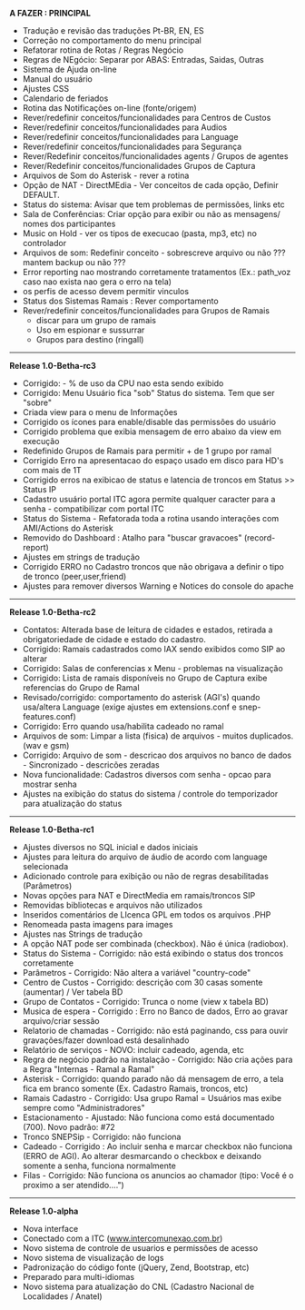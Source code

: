 **A FAZER : PRINCIPAL**

- Tradução e revisão das traduções Pt-BR, EN, ES
- Correção no comportamento do menu principal
- Refatorar rotina de Rotas / Regras Negócio
- Regras de NEgócio: Separar por ABAS: Entradas, Saidas, Outras
- Sistema de Ajuda on-line
- Manual do usuário
- Ajustes CSS
- Calendario de feriados
- Rotina das Notificações on-line (fonte/origem)
- Rever/redefinir conceitos/funcionalidades para Centros de Custos
- Rever/redefinir conceitos/funcionalidades para Audios
- Rever/redefinir conceitos/funcionalidades para Language
- Rever/redefinir conceitos/funcionalidades para Segurança
- Rever/Redefinir conceitos/funcionalidades agents / Grupos de agentes
- Rever/Redefinir conceitos/funcionalidades Grupos de Captura
- Arquivos de Som do Asterisk - rever a rotina
- Opção de NAT - DirectMEdia - Ver conceitos de cada opção, Definir DEFAULT.
- Status do sistema: Avisar que tem problemas de permissões, links etc
- Sala de Conferências: Criar opção para exibir ou não as mensagens/ nomes dos participantes
- Music on Hold - ver os tipos de execucao (pasta, mp3, etc) no controlador
- Arquivos de som: Redefinir conceito  - sobrescreve arquivo ou não ??? mantem backup ou não ???
- Error reporting nao mostrando corretamente tratamentos (Ex.: path_voz caso nao exista nao gera o erro na tela)
- os perfis de acesso devem permitir vinculos
- Status dos Sistemas Ramais : Rever comportamento
- Rever/redefinir conceitos/funcionalidades para Grupos de Ramais
  - discar para um grupo de ramais
  - Uso em espionar e sussurrar
  - Grupos para destino (ringall)

---------------------------------
**Release 1.0-Betha-rc3**

- Corrigido: - % de uso da CPU nao esta sendo exibido
- Corrigido: Menu Usuário fica "sob" Status do sistema. Tem que ser "sobre"
- Criada view para o menu de Informações
- Corrigido os ícones para enable/disable das permissões do usuário
- Corrigido problema que exibia mensagem de erro abaixo da view em execução
- Redefinido Grupos de Ramais para permitir + de 1 grupo por ramal
- Corrigido Erro na apresentacao do espaço usado em disco para HD's com mais de 1T
- Corrigido erros na exibicao de status e latencia de troncos em Status >> Status IP
- Cadastro usuário portal ITC agora permite qualquer caracter para a senha - compatibilizar com portal ITC
- Status do Sistema -  Refatorada toda a rotina usando interações com AMI/Actions do Asterisk
- Removido do Dashboard : Atalho para "buscar gravacoes" (record-report)
- Ajustes em strings de tradução    
- Corrigido ERRO no Cadastro troncos que não obrigava a definir o tipo de tronco (peer,user,friend)
- Ajustes para remover diversos Warning e Notices do console do apache


---------------------------------
**Release 1.0-Betha-rc2**

- Contatos: Alterada base de leitura de cidades e estados, retirada a obrigatoriedade de cidade e estado do cadastro.
- Corrigido: Ramais cadastrados como IAX sendo exibidos como SIP ao alterar
- Corrigido: Salas de conferencias x Menu - problemas na visualização
- Corrigido: Lista de ramais disponíveis no Grupo de Captura exibe referencias do Grupo de Ramal
- Revisado/corrigido: comportamento do asterisk (AGI's) quando usa/altera Language (exige ajustes em extensions.conf e snep-features.conf)
- Corrigido: Erro quando usa/habilita cadeado no ramal
- Arquivos de som: Limpar a lista (fisica) de arquivos - muitos duplicados. (wav e gsm)
- Corrigido: Arquivo de som - descricao dos arquivos no banco de dados - Sincronizado - descricões zeradas
- Nova funcionalidade: Cadastros diversos com senha - opcao para mostrar senha
- Ajustes na exibição do status do sistema / controle do temporizador para atualização do status

---------------------------------
**Release 1.0-Betha-rc1**

- Ajustes diversos no SQL inicial e dados iniciais
- Ajustes para leitura do arquivo de áudio de acordo com language selecionada
- Adicionado controle para exibição ou não de regras desabilitadas (Parâmetros)
- Novas opções para NAT e DirectMedia em ramais/troncos SIP
- Removidas bibliotecas e arquivos não utilizados
- Inseridos comentários de LIcenca GPL em todos os arquivos .PHP
- Renomeada pasta imagens para images
- Ajustes nas Strings de tradução
- A opção NAT pode ser combinada (checkbox). Não é única (radiobox).
- Status do Sistema - Corrigido: não está exibindo o status dos troncos corretamente
- Parâmetros - Corrigido: Não altera a variável "country-code"
- Centro de Custos - Corrigido: descrição com 30 casas somente (aumentar) / Ver tabela BD
- Grupo de Contatos - Corrigido:   Trunca o nome (view x tabela BD)
- Musica de espera - Corrigido : Erro no Banco de dados, Erro ao gravar arquivo/criar sessão
- Relatorio de chamadas - Corrigido:  não está paginando, css para ouvir gravações/fazer download está desalinhado
- Relatório de serviços - NOVO: incluir cadeado, agenda, etc
- Regra de negócio padrão na instalação - Corrigido: Não cria ações para a Regra "Internas - Ramal a Ramal"
- Asterisk - Corrigido: quando parado não dá mensagem de erro, a tela fica em branco somente (Ex. Cadastro Ramais, troncos, etc)
- Ramais Cadastro - Corrigido: Usa grupo Ramal = Usuários mas exibe sempre como "Administradores"
- Estacionamento  - Ajustado: Não funciona como está documentado (700). Novo padrão: #72
- Tronco SNEPSip - Corrigido:  não funciona
- Cadeado - Corrigido : Ao incluir senha e marcar checkbox não funciona (ERRO de AGI). Ao alterar desmarcando o checkbox e deixando somente a senha, funciona normalmente
- Filas - Corrigido: Não funciona os anuncios ao chamador (tipo: Você é o proximo a ser atendido....")

---------------------------------
**Release 1.0-alpha**

- Nova interface
- Conectado com a ITC  (www.intercomunexao.com.br)
- Novo sistema de controle de usuarios e permissões de acesso
- Novo sistema de visualização de logs
- Padronização do código fonte (jQuery, Zend, Bootstrap, etc)
- Preparado para multi-idiomas
- Novo sistema para atualização do CNL (Cadastro Nacional de Localidades / Anatel)
